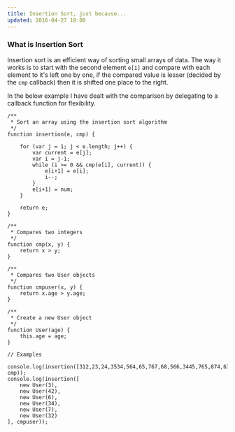 ```yaml
---
title: Insertion Sort, just because...
updated: 2016-04-27 18:00
---
```


### What is Insertion Sort

Insertion sort is an efficient way of sorting small arrays of data. The way it
works is to start with the second element `e[1]` and compare with each element to it's
left one by one, if the compared value is lesser (decided by the `cmp` callback)
then it is shifted one place to the right.

In the below example I have dealt with the comparison by delegating to a callback
function for flexibility.

````
/**
 * Sort an array using the insertion sort algorithm
 */
function insertion(e, cmp) {

	for (var j = 1; j < e.length; j++) {
		var current = e[j];
		var i = j-1;
		while (i >= 0 && cmp(e[i], current)) {
			e[i+1] = e[i];
			i--;
		}
		e[i+1] = num;
	}

	return e;
}

/**
 * Compares two integers
 */
function cmp(x, y) {
	return x > y;
}

/**
 * Compares two User objects
 */
function cmpuser(x, y) {
	return x.age > y.age;
}

/**
 * Create a new User object
 */
function User(age) {
	this.age = age;
}

// Examples

console.log(insertion([312,23,24,3534,564,65,767,68,566,3445,765,874,63,468], cmp));
console.log(insertion([
	new User(3),
	new User(42),
	new User(6),
	new User(34),
	new User(7),
	new User(32)
], cmpuser));
````
